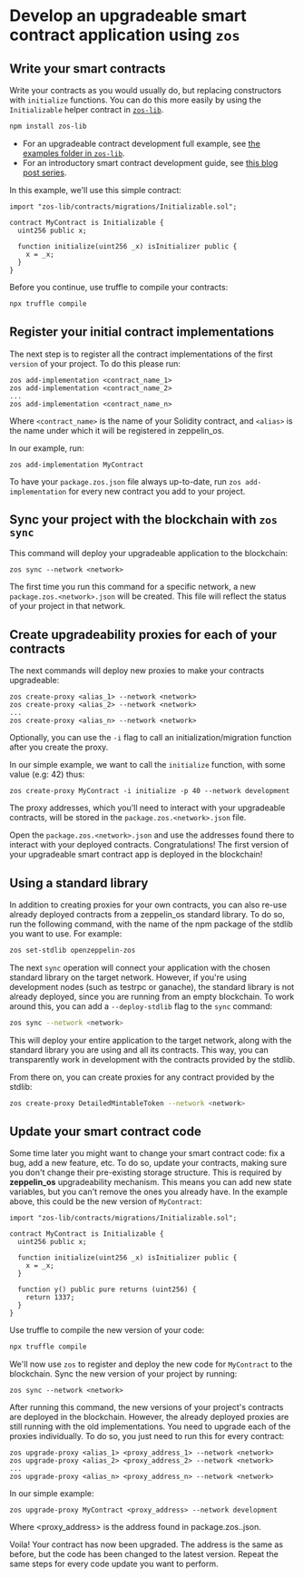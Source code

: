 # Develop an upgradeable smart contract application using `zos`

## Write your smart contracts
Write your contracts as you would usually do, but replacing constructors with `initialize` functions. You can do this more easily by using the `Initializable` helper contract in [`zos-lib`](https://github.com/zeppelinos/zos-lib).

```sh
npm install zos-lib
```

- For an upgradeable contract development full example, see [the examples folder in `zos-lib`](https://github.com/zeppelinos/zos-lib/blob/master/examples/simple/contracts/MyContract_v0.sol).
- For an introductory smart contract development guide, see [this blog post series](https://blog.zeppelin.solutions/a-gentle-introduction-to-ethereum-programming-part-1-783cc7796094).

In this example, we'll use this simple contract:
```sol
import "zos-lib/contracts/migrations/Initializable.sol";

contract MyContract is Initializable {
  uint256 public x;
  
  function initialize(uint256 _x) isInitializer public {
    x = _x;
  }
}
```


Before you continue, use truffle to compile your contracts:
```sh
npx truffle compile
```

## Register your initial contract implementations

The next step is to register all the contract implementations of the first `version` of your project. To do this please run:

```
zos add-implementation <contract_name_1>
zos add-implementation <contract_name_2>
...
zos add-implementation <contract_name_n>
```

Where `<contract_name>` is the name of your Solidity contract, and `<alias>` is the name under which it will be registered 
in zeppelin_os. 

In our example, run:
```
zos add-implementation MyContract
```

To have your `package.zos.json` file always up-to-date, run `zos add-implementation` for every new contract you add to your project.

## Sync your project with the blockchain with `zos sync`

This command will deploy your upgradeable application to the blockchain:
```
zos sync --network <network>
```

The first time you run this command for a specific network, a new `package.zos.<network>.json` will be created. This file will reflect the status of your project in that network.

## Create upgradeability proxies for each of your contracts  

The next commands will deploy new proxies to make your contracts upgradeable:

```
zos create-proxy <alias_1> --network <network>
zos create-proxy <alias_2> --network <network>
...
zos create-proxy <alias_n> --network <network>
```

Optionally, you can use the `-i` flag to call an initialization/migration function after you create the proxy.

In our simple example, we want to call the `initialize` function, with some value (e.g: 42) thus:
```
zos create-proxy MyContract -i initialize -p 40 --network development 
```

The proxy addresses, which you'll need to interact with your upgradeable contracts, will be stored in the `package.zos.<network>.json` file.

Open the `package.zos.<network>.json` and use the addresses found there to interact with your deployed contracts. Congratulations! The first version of your upgradeable smart contract app is deployed in the blockchain!

## Using a standard library

In addition to creating proxies for your own contracts, you can also re-use already deployed contracts from a zeppelin_os standard library. To do so, run the following command, with the name of the npm package of the stdlib you want to use. For example:

```bash
zos set-stdlib openzeppelin-zos
```

The next `sync` operation will connect your application with the chosen standard library on the target network. However, if you're using development nodes (such as testrpc or ganache), the standard library is not already deployed, since you are running from an empty blockchain. To work around this, you can add a `--deploy-stdlib` flag to the `sync` command:

```bash
zos sync --network <network>
```

This will deploy your entire application to the target network, along with the standard library you are using and all its contracts. This way, you can transparently work in development with the contracts provided by the stdlib.

From there on, you can create proxies for any contract provided by the stdlib:

```bash
zos create-proxy DetailedMintableToken --network <network>
```


## Update your smart contract code

Some time later you might want to change your smart contract code: fix a bug, add a new feature, etc. 
To do so, update your contracts, making sure you don't change their pre-existing storage structure. This is required
by **zeppelin_os** upgradeability mechanism. This means you can add new state variables, but you can't remove the ones you already have. In the example above, this could be the new version of `MyContract`:

```sol
import "zos-lib/contracts/migrations/Initializable.sol";

contract MyContract is Initializable {
  uint256 public x;
  
  function initialize(uint256 _x) isInitializer public {
    x = _x;
  }
  
  function y() public pure returns (uint256) {
    return 1337;
  }
}
```

Use truffle to compile the new version of your code:
```sh
npx truffle compile
```

We'll now use `zos` to register and deploy the new code for `MyContract` to the blockchain. Sync the new version of your project by running: 

```
zos sync --network <network>
```

After running this command, the new versions of your project's contracts are deployed in the blockchain. 
However, the already deployed proxies are still running with the old implementations. You need to upgrade
each of the proxies individually. To do so, you just need to run this for every contract: 

```
zos upgrade-proxy <alias_1> <proxy_address_1> --network <network>
zos upgrade-proxy <alias_2> <proxy_address_2> --network <network>
...
zos upgrade-proxy <alias_n> <proxy_address_n> --network <network>
```

In our simple example:
```
zos upgrade-proxy MyContract <proxy_address> --network development
```

Where <proxy_address> is the address found in package.zos.<network>.json.
  
Voila! Your contract has now been upgraded. The address is the same as before, but the code has been changed to the latest version. Repeat the same steps for every code update you want to perform.
